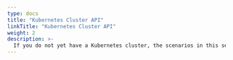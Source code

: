 ```yaml
---
type: docs
title: "Kubernetes Cluster API"
linkTitle: "Kubernetes Cluster API"
weight: 2
description: >-
  If you do not yet have a Kubernetes cluster, the scenarios in this section will guide on deploying Azure Arc-enabled data services on Cluster API (CAPI) Kubernetes in an automated fashion using ARM templates.
---
```

